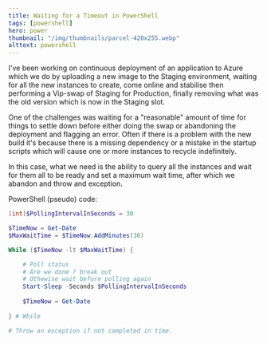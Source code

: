 ```yaml
---
title: Waiting for a Timeout in PowerShell
tags: [powershell]
hero: power
thumbnail: "/img/thumbnails/parcel-420x255.webp"
alttext: powershell
---
```


I've been working on continuous deployment of an application to Azure which we do by
uploading a new image to the Staging environment, waiting for all the new instances to
create, come online and stabilise then performing a Vip-swap of Staging for Production,
finally removing what was the old version which is now in the Staging slot.

One of the challenges was waiting for a "reasonable" amount of time for things to settle down
before either doing the swap or abandoning the deployment and flagging an error. Often if
there is a problem with the new build it's because there is a missing dependency or a
mistake in the startup scripts which will cause one or more instances to recycle indefinitely.

In this case, what we need is the ability to query all the instances and wait for them all to be ready
and set a maximum wait time, after which we abandon and throw and exception.

PowerShell (pseudo) code:

```powershell
[int]$PollingIntervalInSeconds = 30

$TimeNow = Get-Date
$MaxWaitTime = $TimeNow.AddMinutes(30)

While ($TimeNow -lt $MaxWaitTime) {

	# Poll status
	# Are we done ? break out
	# Othewise wait before polling again	
	Start-Sleep -Seconds $PollingIntervalInSeconds
	
	$TimeNow = Get-Date
	
} # While

# Throw an exception if not completed in time.
```
